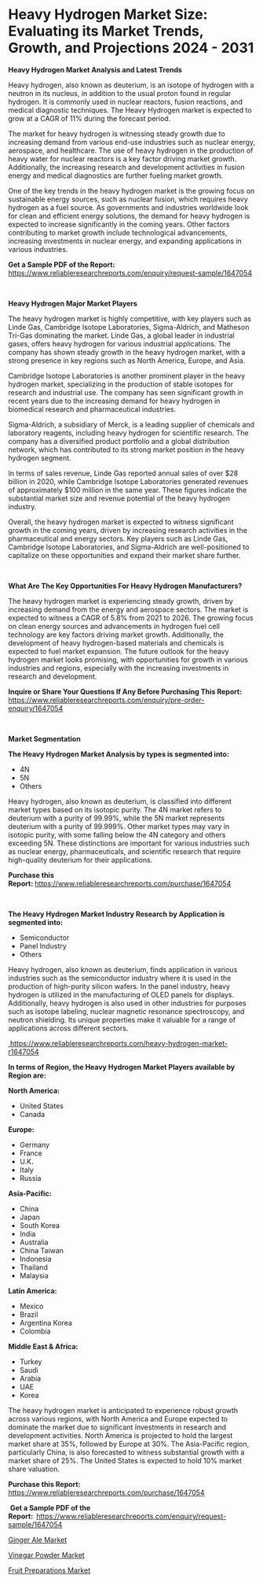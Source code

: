 <p><h1>Heavy Hydrogen Market Size: Evaluating its Market Trends, Growth, and Projections 2024 - 2031</h1></p><p><strong>Heavy Hydrogen Market Analysis and Latest Trends</strong></p>
<p><p>Heavy hydrogen, also known as deuterium, is an isotope of hydrogen with a neutron in its nucleus, in addition to the usual proton found in regular hydrogen. It is commonly used in nuclear reactors, fusion reactions, and medical diagnostic techniques. The Heavy Hydrogen market is expected to grow at a CAGR of 11% during the forecast period.</p><p>The market for heavy hydrogen is witnessing steady growth due to increasing demand from various end-use industries such as nuclear energy, aerospace, and healthcare. The use of heavy hydrogen in the production of heavy water for nuclear reactors is a key factor driving market growth. Additionally, the increasing research and development activities in fusion energy and medical diagnostics are further fueling market growth.</p><p>One of the key trends in the heavy hydrogen market is the growing focus on sustainable energy sources, such as nuclear fusion, which requires heavy hydrogen as a fuel source. As governments and industries worldwide look for clean and efficient energy solutions, the demand for heavy hydrogen is expected to increase significantly in the coming years. Other factors contributing to market growth include technological advancements, increasing investments in nuclear energy, and expanding applications in various industries.</p></p>
<p><strong>Get a Sample PDF of the Report:&nbsp;</strong> <a href="https://www.reliableresearchreports.com/enquiry/request-sample/1647054">https://www.reliableresearchreports.com/enquiry/request-sample/1647054</a></p>
<p>&nbsp;</p>
<p><strong>Heavy Hydrogen Major Market Players</strong></p>
<p><p>The heavy hydrogen market is highly competitive, with key players such as Linde Gas, Cambridge Isotope Laboratories, Sigma-Aldrich, and Matheson Tri-Gas dominating the market. Linde Gas, a global leader in industrial gases, offers heavy hydrogen for various industrial applications. The company has shown steady growth in the heavy hydrogen market, with a strong presence in key regions such as North America, Europe, and Asia.</p><p>Cambridge Isotope Laboratories is another prominent player in the heavy hydrogen market, specializing in the production of stable isotopes for research and industrial use. The company has seen significant growth in recent years due to the increasing demand for heavy hydrogen in biomedical research and pharmaceutical industries.</p><p>Sigma-Aldrich, a subsidiary of Merck, is a leading supplier of chemicals and laboratory reagents, including heavy hydrogen for scientific research. The company has a diversified product portfolio and a global distribution network, which has contributed to its strong market position in the heavy hydrogen segment.</p><p>In terms of sales revenue, Linde Gas reported annual sales of over $28 billion in 2020, while Cambridge Isotope Laboratories generated revenues of approximately $100 million in the same year. These figures indicate the substantial market size and revenue potential of the heavy hydrogen industry.</p><p>Overall, the heavy hydrogen market is expected to witness significant growth in the coming years, driven by increasing research activities in the pharmaceutical and energy sectors. Key players such as Linde Gas, Cambridge Isotope Laboratories, and Sigma-Aldrich are well-positioned to capitalize on these opportunities and expand their market share further.</p></p>
<p>&nbsp;</p>
<p><strong>What Are The Key Opportunities For Heavy Hydrogen Manufacturers?</strong></p>
<p><p>The heavy hydrogen market is experiencing steady growth, driven by increasing demand from the energy and aerospace sectors. The market is expected to witness a CAGR of 5.8% from 2021 to 2026. The growing focus on clean energy sources and advancements in hydrogen fuel cell technology are key factors driving market growth. Additionally, the development of heavy hydrogen-based materials and chemicals is expected to fuel market expansion. The future outlook for the heavy hydrogen market looks promising, with opportunities for growth in various industries and regions, especially with the increasing investments in research and development.</p></p>
<p><strong>Inquire or Share Your Questions If Any Before Purchasing This Report:</strong> <a href="https://www.reliableresearchreports.com/enquiry/pre-order-enquiry/1647054">https://www.reliableresearchreports.com/enquiry/pre-order-enquiry/1647054</a></p>
<p>&nbsp;</p>
<p><strong>Market Segmentation</strong></p>
<p><strong>The Heavy Hydrogen Market Analysis by types is segmented into:</strong></p>
<p><ul><li>4N</li><li>5N</li><li>Others</li></ul></p>
<p><p>Heavy hydrogen, also known as deuterium, is classified into different market types based on its isotopic purity. The 4N market refers to deuterium with a purity of 99.99%, while the 5N market represents deuterium with a purity of 99.999%. Other market types may vary in isotopic purity, with some falling below the 4N category and others exceeding 5N. These distinctions are important for various industries such as nuclear energy, pharmaceuticals, and scientific research that require high-quality deuterium for their applications.</p></p>
<p><strong>Purchase this Report:&nbsp;</strong><a href="https://www.reliableresearchreports.com/purchase/1647054">https://www.reliableresearchreports.com/purchase/1647054</a></p>
<p>&nbsp;</p>
<p><strong>The Heavy Hydrogen Market Industry Research by Application is segmented into:</strong></p>
<p><ul><li>Semiconductor</li><li>Panel Industry</li><li>Others</li></ul></p>
<p><p>Heavy hydrogen, also known as deuterium, finds application in various industries such as the semiconductor industry where it is used in the production of high-purity silicon wafers. In the panel industry, heavy hydrogen is utilized in the manufacturing of OLED panels for displays. Additionally, heavy hydrogen is also used in other industries for purposes such as isotope labeling, nuclear magnetic resonance spectroscopy, and neutron shielding. Its unique properties make it valuable for a range of applications across different sectors.</p></p>
<p><a href="https://www.reliableresearchreports.com/heavy-hydrogen-market-r1647054">&nbsp;https://www.reliableresearchreports.com/heavy-hydrogen-market-r1647054</a></p>
<p><strong>In terms of Region, the Heavy Hydrogen Market Players available by Region are:</strong></p>
<p>
    <p> <strong> North America: </strong>
        <ul>
            <li>United States</li>
            <li>Canada</li>
        </ul>
        </p> 
    <p> <strong> Europe: </strong>
        <ul>
            <li>Germany</li>
            <li>France</li>
            <li>U.K.</li>
            <li>Italy</li>
            <li>Russia</li>
        </ul>
        </p> 
    <p> <strong> Asia-Pacific: </strong>
        <ul>
            <li>China</li>
            <li>Japan</li>
            <li>South Korea</li>
            <li>India</li>
            <li>Australia</li>
            <li>China Taiwan</li>
            <li>Indonesia</li>
            <li>Thailand</li>
            <li>Malaysia</li>
        </ul>
        </p> 
    <p> <strong> Latin America: </strong>
        <ul>
            <li>Mexico</li>
            <li>Brazil</li>
            <li>Argentina Korea</li>
            <li>Colombia</li>
        </ul>
        </p> 
    <p> <strong> Middle East & Africa: </strong>
        <ul>
            <li>Turkey</li>
            <li>Saudi</li>
            <li>Arabia</li>
            <li>UAE</li>
            <li>Korea</li>
        </ul>
    </p>
    </p>
<p><p>The heavy hydrogen market is anticipated to experience robust growth across various regions, with North America and Europe expected to dominate the market due to significant investments in research and development activities. North America is projected to hold the largest market share at 35%, followed by Europe at 30%. The Asia-Pacific region, particularly China, is also forecasted to witness substantial growth with a market share of 25%. The United States is expected to hold 10% market share valuation.</p></p>
<p><strong>Purchase this Report: </strong><a href="https://www.reliableresearchreports.com/purchase/1647054">https://www.reliableresearchreports.com/purchase/1647054</a></p>
<p>&nbsp;<strong>Get a Sample PDF of the Report:&nbsp;&nbsp;</strong><a href="https://www.reliableresearchreports.com/enquiry/request-sample/1647054">https://www.reliableresearchreports.com/enquiry/request-sample/1647054</a></p>
<p><strong></strong></p>
<p><p><a href="https://github.com/markusgodoy/Market-Research-Report-List-4/blob/main/ginger-ale-market.md">Ginger Ale Market</a></p><p><a href="https://github.com/luckyshygirl/Market-Research-Report-List-5/blob/main/vinegar-powder-market.md">Vinegar Powder Market</a></p><p><a href="https://github.com/vimar16th/Market-Research-Report-List-5/blob/main/fruit-preparations-market.md">Fruit Preparations Market</a></p></p>